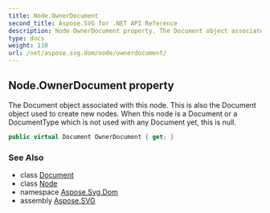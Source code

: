 ```yaml
---
title: Node.OwnerDocument
second_title: Aspose.SVG for .NET API Reference
description: Node OwnerDocument property. The Document object associated with this node. This is also the Document object used to create new nodes. When this node is a Document or a DocumentType which is not used with any Document yet this is null
type: docs
weight: 110
url: /net/aspose.svg.dom/node/ownerdocument/
---
```

## Node.OwnerDocument property

The Document object associated with this node. This is also the Document object used to create new nodes. When this node is a Document or a DocumentType which is not used with any Document yet, this is null.

```csharp
public virtual Document OwnerDocument { get; }
```

### See Also

* class [Document](../../document/)
* class [Node](../)
* namespace [Aspose.Svg.Dom](../../../aspose.svg.dom/)
* assembly [Aspose.SVG](../../../)
